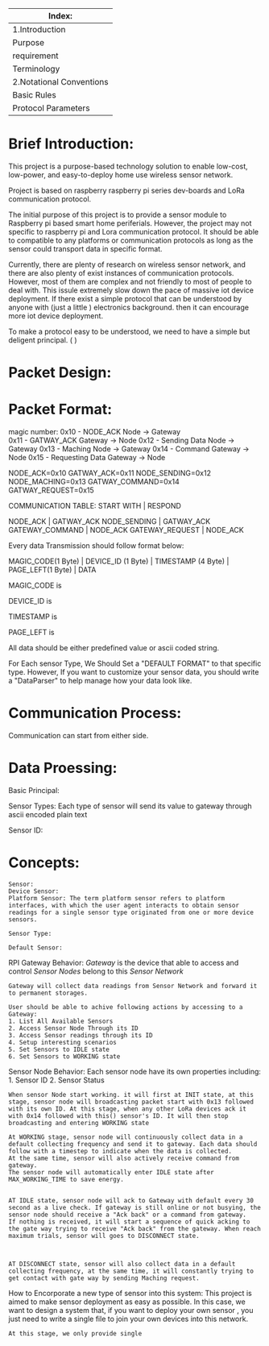 
| Index:  |
|---|
|  1.Introduction |  
|  Purpose      |  
|  requirement  | 
| Terminology   |
| 2.Notational Conventions |
| Basic Rules         |
| Protocol Parameters |





Brief Introduction:
=
This project is a purpose-based technology solution to enable low-cost, low-power, and easy-to-deploy home use wireless sensor network.

Project is based on raspberry raspberry pi series dev-boards and LoRa communication protocol. 

The initial purpose of this project is to provide a sensor module to Raspberry pi based smart home periferials. However, the project may not specific to raspberry pi and Lora communication protocol. It should be able to compatible to any platforms or communication protocols as long as the sensor could transport data in specific format.

Currently, there are plenty of research on wireless sensor network, and there are also plenty of exist instances of communication protocols. However, most of them are complex and not friendly to most of people to deal with. This issule extremely slow down the pace of massive iot device deployment.
If there exist a simple protocol that can be understood by anyone with (just a little ) electronics background. then it can encourage more iot device deployment. 

To make a protocol easy to be understood, we need to have a simple but deligent principal. (     )


Packet Design:
===


Packet Format:
=

magic number:
0x10 - NODE_ACK      Node -> Gateway    
0x11 - GATWAY_ACK    Gateway -> Node
0x12 - Sending Data  Node -> Gateway
0x13 - Maching       Node -> Gateway
0x14 - Command       Gateway -> Node
0x15 - Requesting Data Gateway -> Node

NODE_ACK=0x10
GATWAY_ACK=0x11
NODE_SENDING=0x12
NODE_MACHING=0x13
GATWAY_COMMAND=0x14
GATWAY_REQUEST=0x15



COMMUNICATION TABLE:
START WITH |    RESPOND

NODE_ACK | GATWAY_ACK
NODE_SENDING | GATWAY_ACK
GATEWAY_COMMAND | NODE_ACK
GATEWAY_REQUEST | NODE_ACK


Every data Transmission should follow format below:

MAGIC_CODE(1 Byte) | DEVICE_ID (1 Byte) | TIMESTAMP (4 Byte) | PAGE_LEFT(1 Byte) | DATA

MAGIC_CODE is 

DEVICE_ID is

TIMESTAMP is

PAGE_LEFT is

All data should be either predefined value or ascii coded string.

For Each sensor Type, We Should Set a "DEFAULT FORMAT" to that specific type. However, If you want to customize your sensor data, you should write a "DataParser" to help manage how your data look like.

Communication Process:
===

Communication can start from either side.





Data Proessing:
===

Basic Principal:
    



Sensor Types: 
    Each type of sensor will send its value to gateway through ascii encoded plain text

Sensor ID: 




Concepts:
===

    Sensor:
    Device Sensor:
    Platform Sensor: The term platform sensor refers to platform interfaces, with which the user agent interacts to obtain sensor readings for a single sensor type originated from one or more device sensors.

    Sensor Type:

    Default Sensor:



RPI Gateway Behavior:
    *Gateway* is the device that able to access and control *Sensor Nodes* belong to this *Sensor Network* 

    Gateway will collect data readings from Sensor Network and forward it to permanent storages.

    User should be able to achive following actions by accessing to a Gateway:
    1. List All Available Sensors
    2. Access Sensor Node Through its ID
    3. Access Sensor readings through its ID
    4. Setup interesting scenarios 
    5. Set Sensors to IDLE state
    6. Set Sensors to WORKING state
    


Sensor Node Behavior:
    Each sensor node have its own properties including:
        1. Sensor ID 
        2. Sensor Status

    When sensor Node start working. it will first at INIT state, at this stage, sensor node will broadcasting packet start with 0x13 followed with its own ID. At this stage, when any other LoRa devices ack it with 0x14 followed with this() sensor's ID. It will then stop broadcasting and entering WORKING state

    At WORKING stage, sensor node will continuously collect data in a default collecting frequency and send it to gateway. Each data should follow with a timestep to indicate when the data is collected. 
    At the same time, sensor will also actively receive command from gateway.
    The sensor node will automatically enter IDLE state after MAX_WORKING_TIME to save energy.


    AT IDLE state, sensor node will ack to Gateway with default every 30 second as a live check. If gateway is still online or not busying, the sensor node should receive a "Ack back" or a command from gateway.
    If nothing is received, it will start a sequence of quick acking to the gate way trying to receive "Ack back" from the gateway. When reach maximum trials, sensor will goes to DISCONNECT state. 



    AT DISCONNECT state, sensor will also collect data in a default collecting frequency, at the same time, it will constantly trying to get contact with gate way by sending Maching request.


    

    










How to Encorporate a new type of sensor into this system: 
    This project is aimed to make sensor deployment as easy as possible. In this case, we want to design a system that, if you want to deploy your own sensor , you just need to write a single file to join your own devices into this network.

    At this stage, we only provide single